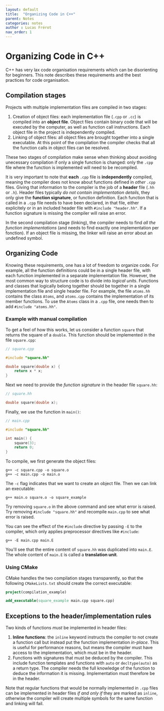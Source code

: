```yaml
---
layout: default
title:  "Organizing Code in C++"
parent: Notes
categories: notes
author : Lucas Frérot
nav_order: 1
---
```


# Organizing Code in C++

C++ has very lax code organisation requirements which can be disorienting for
beginners. This note describes these requirements and the best practices for
code organisation.

## Compilation stages

Projects with multiple implementation files are compiled in two stages:

1. Creation of object files: each implementation file (`.cpp` or `.cc`) is
   compiled into an **object file**. Object files contain binary code that will
   be executed by the computer, as well as function call instructions. Each
   object file in the project is independently compiled.
2. Linking of object files: all object files are brought together into a single
   executable. At this point of the compilation the compiler checks that all the
   function calls in object files can be resolved.

These two stages of compilation make sense when thinking about avoiding
unecessary compilation if only a single function is changed: only the `.cpp`
file where the function is implemented will need to be recompiled.

It is very important to note that **each** `.cpp` file is **independently**
compiled, meaning the compiler does not know about functions defined in *other*
`.cpp` files. Giving that information to the compiler is the job of a **header**
file (`.hh` or `.h`). Header files typically *do not contain implementation
details*, they only give the **function signature**, or function definition.
Each function that is called in a `.cpp` file needs to have been declared, in
that file, either explicitely or in an included header file with `#include
"header.hh"`. If a function signature is missing the compiler will raise an
error.

In the second compilation stage (linking), the compiler needs to find *all the
function implementations* (and needs to find exactly one implementation per
fonction). If an object file is missing, the linker will raise an error about an
undefined symbol.


## Organizing Code

Knowing these requirements, one has a lot of freedom to organize code. For
example, all the function definitions could be in a single header file, with
each function implemented in a separate implementation file. However, the most
common way to structure code is to divide into *logical units*. Functions and
classes that logically belong together should be together in a single
implementation file and single header file. For example, the file `atoms.hh`
contains the class `Atoms`, and `atoms.cpp` contains the implementation of its
member functions. To use the `Atoms` class in a `.cpp` file, one needs then to
add `#include "atoms.hh"`.


### Example with manual compilation

To get a feel of how this works, let us consider a function `square` that
returns the square of a `double`. This function should be implemented in the
file `square.cpp`:

```cpp
// square.cpp

#include "square.hh"

double square(double x) {
    return x * x;
}
```

Next we need to provide the *function signature* in the header file `square.hh`:

```cpp
// square.hh

double square(double x);
```

Finally, we use the function in `main()`:

```cpp
// main.cpp

#include "square.hh"

int main() {
    square(3);
    return 0;
}
```

To compile, we first generate the object files:

```
g++ -c square.cpp -o square.o
g++ -c main.cpp -o main.o
```

The `-c` flag indicates that we want to create an object file. Then we can link
an executable:

```
g++ main.o square.o -o square_example
```

Try removing `square.o` in the above command and see what error is raised. Try
removing `#include "square.hh"` and recompile `main.cpp` to see what error is
raised.

You can see the effect of the `#include` directive by passing `-E` to the
compiler, which only applies preprocessor directives like `#include`:

```
g++ -E main.cpp main.E
```

You'll see that the entire content of `square.hh` was duplicated into `main.E`.
The whole content of `main.E` is called a **translation unit**.

### Using CMake

CMake handles the two compilation stages transparently, so that the following
`CMakeLists.txt` should create the correct executable:

```cmake
project(compilation_example)

add_executable(square_example main.cpp square.cpp)
```

## Exceptions to the header/implementation rules

Two kinds of functions *must* be implemented in header files:

1. **Inline functions**: the `inline` keyword instructs the compiler to not
   create a function call but instead put the function implementation
   *in-place*. This is useful for performance reasons, but means the compiler
   must have access to the implementation, which must be in the header.
2. Functions with signatures that must be deduced by the compiler. This include
   function templates and functions with `auto` or `decltype(auto)` as a return
   type. The compiler needs the full knowledge of the function to deduce the
   information it is missing. Implementation must therefore be in the header.

Note that regular functions that would be normally implemented in `.cpp` files
can be implemented in header files *if and only if* they are marked as `inline`,
otherwise the compiler will create multiple symbols for the same function and
linking will fail.
